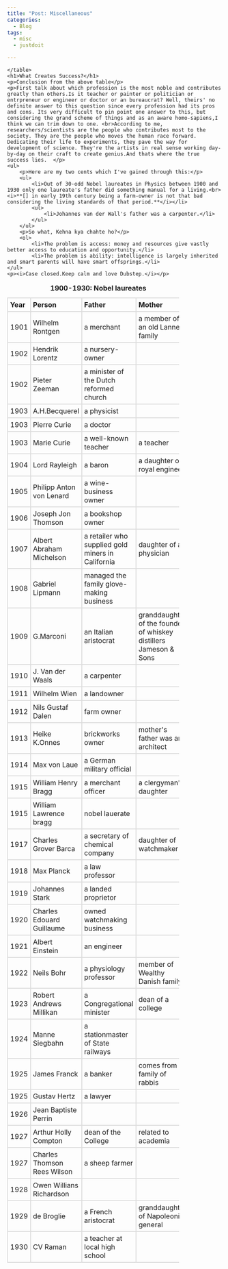```yaml
---
title: "Post: Miscellaneous"
categories:
  - Blog
tags:
  - misc
  - justdoit

---
```



<html lang="en">
<head>
    <style>
    
    <title>research</title>
    table{
      font-family:arial,helvetica,sans-serif;
      border-collapse:collapse;
      width: 80%;
      }
      td, th{
          border: 2px solid #dddddd;
          text-align:left;
          padding: 5px;
      }

</style>
</head>
<body>
    <table style="width:80%">
      <caption><b>1900-1930: Nobel laureates</b></caption>
        <tr>
            <th>Year</th>
            <th>Person</th>
            <th>Father</th>
            <th>Mother</th>
        </tr>
        <tr>
            <td>1901</td>
            <td>Wilhelm Rontgen</td>
            <td>a merchant</td>
            <td>a member of an old Lannep family</td>
        </tr>
        <tr>
            <td>1902</td>
            <td>Hendrik Lorentz</td>
            <td>a nursery-owner</td>
            <td></td>
        </tr>
        <tr>
            <td>1902</td>
            <td>Pieter Zeeman</td>
            <td>a minister of the Dutch reformed church</td>
            <td></td>
        </tr>
        <tr>
            <td>1903</td>
            <td>A.H.Becquerel</td>
            <td>a physicist</td>
            <td></td>
        </tr>
        <tr>
            <td>1903</td>
            <td>Pierre Curie</td>
            <td>a doctor</td>
            <td></td>
        </tr>
        <tr>
            <td>1903</td>
            <td>Marie Curie</td>
            <td>a well-known teacher</td>
            <td>a teacher</td>
        </tr>
       <tr>
            <td>1904</td>
            <td>Lord Rayleigh</td>
            <td>a baron</td>
            <td>a daughter of royal engineer</td>
        </tr>
       <tr>
            <td>1905</td>
            <td>Philipp Anton von Lenard</td>
            <td>a wine-business owner</td>
            <td></td>
        </tr>
       <tr>
            <td>1906</td>
            <td>Joseph Jon Thomson</td>
            <td>a bookshop owner</td>
            <td></td>
        </tr>
       <tr>
            <td>1907</td>
            <td>Albert Abraham Michelson</td>
            <td>a retailer who supplied gold miners in California</td>
            <td>daughter of a physician</td>
        </tr>
       <tr>
            <td>1908</td>
            <td>Gabriel Lipmann</td>
            <td>managed the family glove-making business</td>
            <td></td>
        </tr>
       <tr>
            <td>1909</td>
            <td>G.Marconi</td>
            <td>an Italian aristocrat</td>
            <td>granddaughter of the founder of whiskey distillers Jameson & Sons</td>
        </tr>
       <tr>
            <td>1910</td>
            <td>J. Van der Waals</td>
            <td>a carpenter</td>
            <td></td>
        </tr>
       <tr>
            <td>1911</td>
            <td>Wilhelm Wien</td>
            <td>a landowner</td>
            <td></td>
        </tr>
       <tr>
            <td>1912</td>
            <td>Nils Gustaf Dalen</td>
            <td>farm owner</td>
            <td></td>
        </tr>
       <tr>
            <td>1913</td>
            <td>Heike K.Onnes</td>
            <td>brickworks owner</td>
            <td>mother's father was an architect</td>
        </tr>
       <tr>
            <td>1914</td>
            <td>Max von Laue</td>
            <td>a German military official</td>
            <td></td>
        </tr>
       <tr>
            <td>1915</td>
            <td>William Henry Bragg</td>
            <td>a merchant officer</td>
            <td>a clergyman's daughter</td>
        </tr>
       <tr>
            <td>1915</td>
            <td>William Lawrence bragg</td>
            <td>nobel lauerate</td>
            <td></td>
        </tr>
       <tr>
            <td>1917</td>
            <td>Charles Grover Barca</td>
            <td>a secretary of chemical company</td>
            <td>daughter of watchmaker</td>
        </tr>
       <tr>
            <td>1918</td>
            <td>Max Planck</td>
            <td>a law professor</td>
            <td></td>
        </tr>
       <tr>
            <td>1919</td>
            <td>Johannes Stark</td>
            <td>a landed proprietor</td>
            <td></td>
        </tr>
       <tr>
            <td>1920</td>
            <td>Charles Edouard Guillaume</td>
            <td>owned watchmaking business</td>
            <td></td>
        </tr>
       <tr>
            <td>1921</td>
            <td>Albert Einstein</td>
            <td>an engineer</td>
            <td></td>
        </tr>
       <tr>
            <td>1922</td>
            <td>Neils Bohr</td>
            <td>a physiology professor</td>
            <td>member of Wealthy Danish family</td>
        </tr>
       <tr>
            <td>1923</td>
            <td>Robert Andrews Millikan</td>
            <td>a Congregational minister</td>
            <td>dean of a college</td>
        </tr>
       <tr>
            <td>1924</td>
            <td>Manne Siegbahn</td>
            <td>a stationmaster of State railways</td>
            <td></td>
        </tr>
       <tr>
            <td>1925</td>
            <td>James Franck</td>
            <td>a banker</td>
            <td>comes from a family of rabbis</td>
        </tr>
       <tr>
            <td>1925</td>
            <td>Gustav Hertz</td>
            <td>a lawyer</td>
            <td></td>
        </tr>
       <tr>
            <td>1926</td>
            <td>Jean Baptiste Perrin</td>
            <td></td>
            <td></td>
        </tr>
       <tr>
            <td>1927</td>
            <td>Arthur Holly Compton</td>
            <td>dean of the College</td>
            <td>related to academia</td>
        </tr>
       <tr>
            <td>1927</td>
            <td>Charles Thomson Rees Wilson</td>
            <td>a sheep farmer</td>
            <td></td>
        </tr>
       <tr>
            <td>1928</td>
            <td>Owen Willians Richardson</td>
            <td></td>
            <td></td>
        </tr>
       <tr>
            <td>1929</td>
            <td>de Broglie</td>
            <td>a French aristocrat</td>
            <td>granddaughter of Napoleonic general</td>
        </tr>
       <tr>
            <td>1930</td>
            <td>CV Raman</td>
            <td>a teacher at local high school</td>
            <td></td>
        </tr>
      
       
    </table>
    <h1>What Creates Success?</h1>
    <p>Conclusion from the above table</p>
    <p>First talk about which profession is the most noble and contributes greatly than others.Is it teacher or painter or politician or entrpreneur or engineer or doctor or an bureaucrat? Well, theirs' no definite answer to this question since every profession had its pros and cons. Its very difficult to pin point one answer to this, but considering the grand scheme of things and as an aware homo-sapiens,I think we can trim down to one. <br>According to me, researchers/scientists are the people who contributes most to the society. They are the people who moves the human race forward. Dedicating their life to experiments, they pave the way for development of science. They're the artists in real sense working day-by-day on their craft to create genius.And thats where the true success lies.  </p>
    <ul>
        <p>Here are my two cents which I've gained through this:</p>
        <ul>
            <li>Out of 30-odd Nobel laureates in Physics between 1900 and 1930 only one laureate's father did something manual for a living.<br><i>**[] in early 19th century being a farm-owner is not that bad considering the living standards of that period.**</i></li>
            <ul>
                <li>Johannes van der Wall's father was a carpenter.</li>
            </ul>
        </ul>
        <p>So what, Kehna kya chahte ho?</p>
        <ol>
            <li>The problem is access: money and resources give vastly better access to education and opportunity.</li>
            <li>The problem is ability: intelligence is largely inherited and smart parents will have smart offsprings.</li>
    </ul>
    <p><i>Case closed.Keep calm and love Dubstep.</i></p>
</body>

